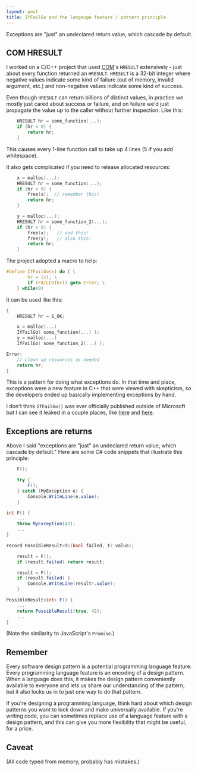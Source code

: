 ```yaml
---
layout: post
title: IfFailGo and the langauge feature / pattern principle
---
```


Exceptions are "just" an undeclared return value, which cascade by default.

## COM HRESULT

I worked on a C/C++ project that used [COM](https://en.wikipedia.org/wiki/Component_Object_Model)'s `HRESULT` extensively - just about every function returned an `HRESULT`.
`HRESULT` is a 32-bit integer where negative values indicate some kind of failure (out of memory, invalid argument, etc.) and non-negative values indicate some kind of success. 

Even though `HRESULT` can return billions of distinct values, in practice we mostly just cared about success or failure, and on failure we'd just propagate the value up to the caller without further inspection. Like this:

```C
    HRESULT hr = some_function(...);
    if (hr < 0) {
        return hr;
    }
```

This causes every 1-line function call to take up 4 lines (5 if you add whitespace).

It also gets complicated if you need to release allocated resources:

```C
    x = malloc(...);
    HRESULT hr = some_function(...);
    if (hr < 0) {
        free(x);  // remember this!
        return hr;
    }

    y = malloc(...);
    HRESULT hr = some_function_2(...);
    if (hr < 0) {
        free(x);   // and this!
        free(y);   // also this!
        return hr;
    }
```

The project adopted a macro to help:

```C
#define IfFailGo(x) do { \
        hr = (x); \
        if (FAILED(hr)) goto Error; \
    } while(0)
```

It can be used like this:

```C
{
    HRESULT hr = S_OK;

    x = malloc(...)
    IfFailGo( some_function(...) );
    y = malloc(...)
    IfFailGo( some_function_2(...) );

Error:
    // clean up resources as needed
    return hr;
}
```

This is a pattern for doing what exceptions do.
In that time and place, exceptions were a new feature in C++ that were viewed with skepticism, so the developers ended up basically implementing exceptions by hand.

I don't think `IfFailGo()` was ever officially published outside of Microsoft but I can see it leaked in a couple places, like [here](https://learn.microsoft.com/en-us/visualstudio/extensibility/debugger/reference/idebugcomplussymbolprovider-getnamefromtoken?view=vs-2022&tabs=csharp) and [here](https://stackoverflow.com/a/245848/5314).

## Exceptions are returns

Above I said "exceptions are "just" an undeclared return value, which cascade by default."
Here are some C# code snippets that illustrate this principle:

```C#
    F();

    try {
        F();
    } catch (MyException e) {
        Console.WriteLine(e.value);
    }

int F() {
    ...
    throw MyException(42);
    ...
}
```

```C#
record PossibleResult<T>(bool failed, T? value);

    result = F();
    if (result.failed) return result;

    result = F();
    if (result.failed) {
        Console.WriteLine(result!.value);
    }

PossibleResult<int> F() {
    ...
    return PossibleResult(true, 42);
    ...
}
```

(Note the similarity to JavaScript's `Promise`.)

## Remember

Every software design pattern is a potential programming language feature.
Every programming language feature is an encoding of a design pattern.
When a language does this, it makes the design pattern conveniently available to everyone and lets us share our understanding of the pattern, but it also locks us in to just one way to do that pattern.

If you're designing a programming language, think hard about which design patterns you want to lock down and make universally available.
If you're writing code, you can sometimes replace use of a language feature with a design pattern, and this can give you more flexibility that might be useful, for a price.

## Caveat

(All code typed from memory, probably has mistakes.)



